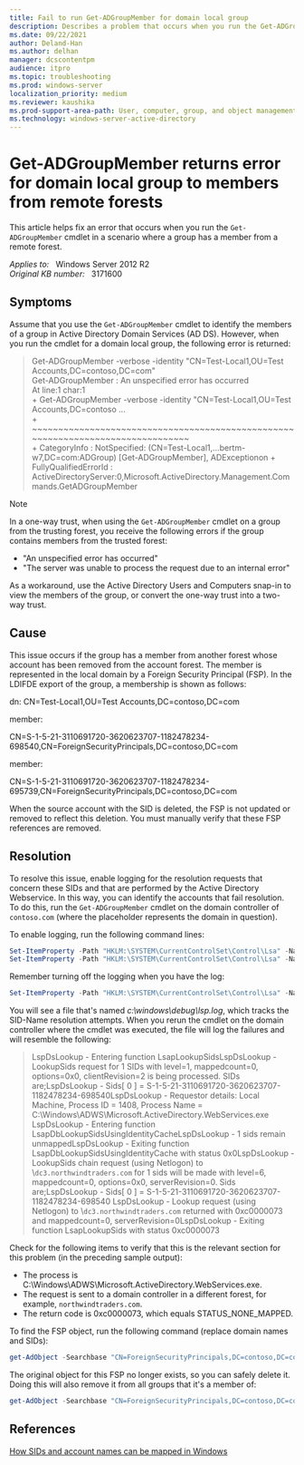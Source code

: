 ```yaml
---
title: Fail to run Get-ADGroupMember for domain local group
description: Describes a problem that occurs when you run the Get-ADGroupMember cmdlet in a scenario where a group has a member from a remote forest. A resolution is provided.
ms.date: 09/22/2021
author: Deland-Han
ms.author: delhan
manager: dcscontentpm
audience: itpro
ms.topic: troubleshooting
ms.prod: windows-server
localization_priority: medium
ms.reviewer: kaushika
ms.prod-support-area-path: User, computer, group, and object management
ms.technology: windows-server-active-directory
---
```

# Get-ADGroupMember returns error for domain local group to members from remote forests

This article helps fix an error that occurs when you run the `Get-ADGroupMember` cmdlet in a scenario where a group has a member from a remote forest.

_Applies to:_ &nbsp; Windows Server 2012 R2  
_Original KB number:_ &nbsp; 3171600

## Symptoms

Assume that you use the `Get-ADGroupMember` cmdlet to identify the members of a group in Active Directory Domain Services (AD DS). However, when you run the cmdlet for a domain local group, the following error is returned:

> Get-ADGroupMember -verbose -identity "CN=Test-Local1,OU=Test Accounts,DC=contoso,DC=com"  
> Get-ADGroupMember : An unspecified error has occurred  
> At line:1 char:1  
> \+ Get-ADGroupMember -verbose -identity "CN=Test-Local1,OU=Test Accounts,DC=contoso ...  
> \+ ~~~~~~~~~~~~~~~~~~~~~~~~~~~~~~~~~~~~~~~~~~~~~~~~~~~~~~~~~~~~~~~~~~~~~~~~~~~~~~~~  
> \+ CategoryInfo : NotSpecified: (CN=Test-Local1,...bertm-w7,DC=com:ADGroup) [Get-ADGroupMember], ADExceptionon + FullyQualifiedErrorId : ActiveDirectoryServer:0,Microsoft.ActiveDirectory.Management.Commands.GetADGroupMember

> [!NOTE]
> In a one-way trust, when using the `Get-ADGroupMember` cmdlet on a group from the trusting forest, you receive the following errors if the group contains members from the trusted forest:
>
> - "An unspecified error has occurred"
> - "The server was unable to process the request due to an internal error"
>
> As a workaround, use the Active Directory Users and Computers snap-in to view the members of the group, or convert the one-way trust into a two-way trust.

## Cause

This issue occurs if the group has a member from another forest whose account has been removed from the account forest. The member is represented in the local domain by a Foreign Security Principal (FSP). In the LDIFDE export of the group, a membership is shown as follows:

dn: CN=Test-Local1,OU=Test Accounts,DC=contoso,DC=com

member:

CN=S-1-5-21-3110691720-3620623707-1182478234-698540,CN=ForeignSecurityPrincipals,DC=contoso,DC=com

member:

CN=S-1-5-21-3110691720-3620623707-1182478234-695739,CN=ForeignSecurityPrincipals,DC=contoso,DC=com

When the source account with the SID is deleted, the FSP is not updated or removed to reflect this deletion. You must manually verify that these FSP references are removed.

## Resolution

To resolve this issue, enable logging for the resolution requests that concern these SIDs and that are performed by the Active Directory Webservice. In this way, you can identify the accounts that fail resolution. To do this, run the `Get-ADGroupMember` cmdlet on the domain controller of `contoso.com` (where the placeholder represents the domain in question).

To enable logging, run the following command lines:

```powershell
Set-ItemProperty -Path "HKLM:\SYSTEM\CurrentControlSet\Control\Lsa" -Name LspDbgInfoLevel -Value 0x800 -Type dword -Force
Set-ItemProperty -Path "HKLM:\SYSTEM\CurrentControlSet\Control\Lsa" -Name LspDbgTraceOptions -Value 0x1 -Type dword -Force
```

Remember turning off the logging when you have the log:

```powershell
Set-ItemProperty -Path "HKLM:\SYSTEM\CurrentControlSet\Control\Lsa" -Name LspDbgInfoLevel -Value 0x0 -Type dword -Force
```

You will see a file that's named *c:\windows\debug\lsp.log*, which tracks the SID-Name resolution attempts. When you rerun the cmdlet on the domain controller where the cmdlet was executed, the file will log the failures and will resemble the following:

> LspDsLookup - Entering function LsapLookupSidsLspDsLookup - LookupSids request for 1 SIDs with level=1, mappedcount=0, options=0x0, clientRevision=2 is being processed. SIDs are;LspDsLookup - Sids[ 0 ] = S-1-5-21-3110691720-3620623707-1182478234-698540LspDsLookup - Requestor details: Local Machine, Process ID = 1408, Process Name = C:\Windows\ADWS\Microsoft.ActiveDirectory.WebServices.exe LspDsLookup - Entering function LsapDbLookupSidsUsingIdentityCacheLspDsLookup - 1 sids remain unmappedLspDsLookup - Exiting function LsapDbLookupSidsUsingIdentityCache with status 0x0LspDsLookup - LookupSids chain request (using Netlogon) to \\`dc3.northwindtraders.com` for 1 sids will be made with level=6, mappedcount=0, options=0x0, serverRevision=0. Sids are;LspDsLookup - Sids[ 0 ] = S-1-5-21-3110691720-3620623707-1182478234-698540 LspDsLookup - Lookup request (using Netlogon) to \\`dc3.northwindtraders.com` returned with 0xc0000073  and mappedcount=0, serverRevision=0LspDsLookup - Exiting function LsapLookupSids with status 0xc0000073

Check for the following items to verify that this is the relevant section for this problem (in the preceding sample output):

- The process is C:\Windows\ADWS\Microsoft.ActiveDirectory.WebServices.exe.
- The request is sent to a domain controller in a different forest, for example, `northwindtraders.com`.
- The return code is 0xc0000073, which equals STATUS_NONE_MAPPED.

To find the FSP object, run the following command (replace domain names and SIDs):

```powershell
get-AdObject -Searchbase "CN=ForeignSecurityPrincipals,DC=contoso,DC=com" -ldapfilter "(cn=S-1-5-21-3110691720-3620623707-1182478234-698540)"
```

The original object for this FSP no longer exists, so you can safely delete it. Doing this will also remove it from all groups that it's a member of:

```powershell
get-AdObject -Searchbase "CN=ForeignSecurityPrincipals,DC=contoso,DC=com" -ldapfilter "(cn=S-1-5-21-3110691720-3620623707-1182478234-698540)" | Remove-AdObject -Confirm:$false
```

## References

[How SIDs and account names can be mapped in Windows](/previous-versions/windows/it-pro/windows-server-2008-R2-and-2008/ff428139(v=ws.10))
